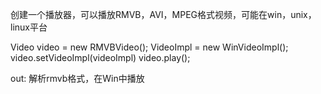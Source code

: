 创建一个播放器，可以播放RMVB，AVI，MPEG格式视频，可能在win，unix，linux平台


Video video = new RMVBVideo();
VideoImpl = new WinVideoImpl();
video.setVideoImpl(videoImpl)
video.play();

out:
解析rmvb格式，在Win中播放
